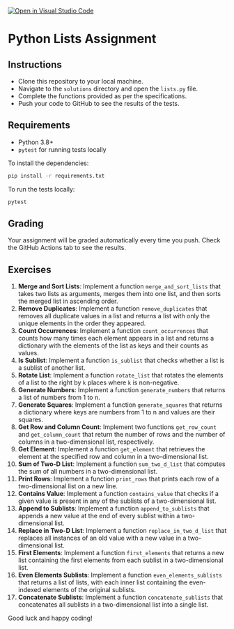 [![Open in Visual Studio Code](https://classroom.github.com/assets/open-in-vscode-718a45dd9cf7e7f842a935f5ebbe5719a5e09af4491e668f4dbf3b35d5cca122.svg)](https://classroom.github.com/online_ide?assignment_repo_id=13304804&assignment_repo_type=AssignmentRepo)

# Python Lists Assignment

## Instructions

- Clone this repository to your local machine.
- Navigate to the `solutions` directory and open the `lists.py` file.
- Complete the functions provided as per the specifications.
- Push your code to GitHub to see the results of the tests.

## Requirements

- Python 3.8+
- `pytest` for running tests locally

To install the dependencies:

```bash
pip install -r requirements.txt
```

To run the tests locally:

```bash
pytest
```

## Grading

Your assignment will be graded automatically every time you push. Check the GitHub Actions tab to see the results.

## Exercises

1. **Merge and Sort Lists**: Implement a function `merge_and_sort_lists` that takes two lists as arguments, merges them into one list, and then sorts the merged list in ascending order.
2. **Remove Duplicates**: Implement a function `remove_duplicates` that removes all duplicate values in a list and returns a list with only the unique elements in the order they appeared.
3. **Count Occurrences**: Implement a function `count_occurrences` that counts how many times each element appears in a list and returns a dictionary with the elements of the list as keys and their counts as values.
4. **Is Sublist**: Implement a function `is_sublist` that checks whether a list is a sublist of another list.
5. **Rotate List**: Implement a function `rotate_list` that rotates the elements of a list to the right by `k` places where `k` is non-negative.
6. **Generate Numbers**: Implement a function `generate_numbers` that returns a list of numbers from 1 to n.
7. **Generate Squares**: Implement a function `generate_squares` that returns a dictionary where keys are numbers from 1 to n and values are their squares.
8. **Get Row and Column Count**: Implement two functions `get_row_count` and `get_column_count` that return the number of rows and the number of columns in a two-dimensional list, respectively.
9. **Get Element**: Implement a function `get_element` that retrieves the element at the specified row and column in a two-dimensional list.
10. **Sum of Two-D List**: Implement a function `sum_two_d_list` that computes the sum of all numbers in a two-dimensional list.
11. **Print Rows**: Implement a function `print_rows` that prints each row of a two-dimensional list on a new line.
12. **Contains Value**: Implement a function `contains_value` that checks if a given value is present in any of the sublists of a two-dimensional list.
13. **Append to Sublists**: Implement a function `append_to_sublists` that appends a new value at the end of every sublist within a two-dimensional list.
14. **Replace in Two-D List**: Implement a function `replace_in_two_d_list` that replaces all instances of an old value with a new value in a two-dimensional list.
15. **First Elements**: Implement a function `first_elements` that returns a new list containing the first elements from each sublist in a two-dimensional list.
16. **Even Elements Sublists**: Implement a function `even_elements_sublists` that returns a list of lists, with each inner list containing the even-indexed elements of the original sublists.
17. **Concatenate Sublists**: Implement a function `concatenate_sublists` that concatenates all sublists in a two-dimensional list into a single list.

Good luck and happy coding!


